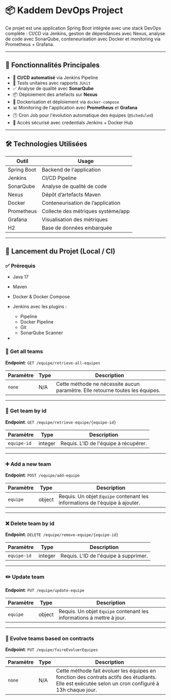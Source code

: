 # 📦 Kaddem DevOps Project

Ce projet est une application Spring Boot intégrée avec une stack DevOps complète : CI/CD via Jenkins, gestion de dépendances avec Nexus, analyse de code avec SonarQube, conteneurisation avec Docker et monitoring via Prometheus + Grafana.

---

## 🚀 Fonctionnalités Principales

- 🔁 **CI/CD automatisé** via Jenkins Pipeline
- 🧪 Tests unitaires avec rapports `JUnit`
- ✅ Analyse de qualité avec **SonarQube**
- 📦 Déploiement des artefacts sur **Nexus**
- 🐳 Dockerisation et déploiement via `docker-compose`
- 📊 Monitoring de l'application avec **Prometheus** et **Grafana**
- 🕐 Cron Job pour l'évolution automatique des équipes (`@Scheduled`)
- 🔐 Accès sécurisé avec credentials Jenkins + Docker Hub

---

## 🛠️ Technologies Utilisées

| Outil         | Usage                                  |
|---------------|-----------------------------------------|
| Spring Boot   | Backend de l'application                |
| Jenkins       | CI/CD Pipeline                          |
| SonarQube     | Analyse de qualité de code              |
| Nexus         | Dépôt d’artefacts Maven                 |
| Docker        | Conteneurisation de l’application       |
| Prometheus    | Collecte des métriques système/app      |
| Grafana       | Visualisation des métriques             |
| H2            | Base de données embarquée               |

---

## 🔧 Lancement du Projet (Local / CI)

### ✅ Prérequis

- Java 17
- Maven
- Docker & Docker Compose
- Jenkins avec les plugins :
  - Pipeline
  - Docker Pipeline
  - Git
  - SonarQube Scanner
 
- 
### 🏅 **Get all teams**
**Endpoint**: `GET /equipe/retrieve-all-equipes`

| Paramètre  | Type   | Description                                      |
|------------|--------|--------------------------------------------------|
| `none`     | N/A    | Cette méthode ne nécessite aucun paramètre. Elle retourne toutes les équipes. |

---

### 🏅 **Get team by id**
**Endpoint**: `GET /equipe/retrieve-equipe/{equipe-id}`

| Paramètre    | Type    | Description                                   |
|--------------|---------|-----------------------------------------------|
| `equipe-id`  | integer | Requis. L'ID de l'équipe à récupérer.         |

---

### ➕ **Add a new team**
**Endpoint**: `POST /equipe/add-equipe`

| Paramètre  | Type    | Description                                       |
|------------|---------|---------------------------------------------------|
| `equipe`   | object  | Requis. Un objet `Equipe` contenant les informations de l'équipe à ajouter. |

---

### ❌ **Delete team by id**
**Endpoint**: `DELETE /equipe/remove-equipe/{equipe-id}`

| Paramètre    | Type    | Description                                    |
|--------------|---------|-----------------------------------------------|
| `equipe-id`  | integer | Requis. L'ID de l'équipe à supprimer.          |

---

### ✏️ **Update team**
**Endpoint**: `PUT /equipe/update-equipe`

| Paramètre  | Type    | Description                                     |
|------------|---------|-------------------------------------------------|
| `equipe`   | object  | Requis. Un objet `Equipe` contenant les informations à mettre à jour. |

---

### 🔄 **Evolve teams based on contracts**
**Endpoint**: `PUT /equipe/faireEvoluerEquipes`

| Paramètre  | Type   | Description                                           |
|------------|--------|-------------------------------------------------------|
| `none`     | N/A    | Cette méthode fait évoluer les équipes en fonction des contrats actifs des étudiants. Elle est exécutée selon un cron configuré à 13h chaque jour. |
